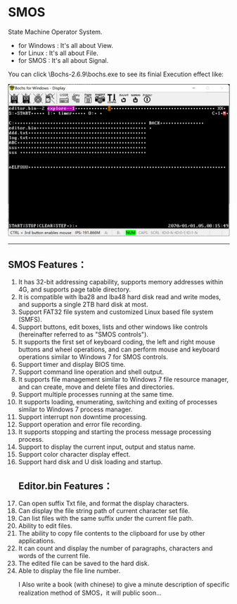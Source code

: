 # SMOS
<p>State Machine Operator System.</p>
<ul>
<li>for Windows : It's all about View.</li>
<li>for Linux : It's all about File.</li>
<li>for SMOS : It's all about Signal.</li>
</ul>
<p>You can click \Bochs-2.6.9\bochs.exe to see its finial Execution effect like:</p>
<img src="/smos.jpg" alt="smos.jpg"> </img>
<hr />
<h2>SMOS Features：</h2>
<ol>
<li>It has 32-bit addressing capability, supports memory addresses within 4G, and supports page table directory.</li>
<li>It is compatible with lba28 and lba48 hard disk read and write modes, and supports a single 2TB hard disk at most.</li>
<li>Support FAT32 file system and customized Linux based file system (SMFS).</li>
<li>Support buttons, edit boxes, lists and other windows like controls (hereinafter referred to as "SMOS controls").</li>
<li>It supports the first set of keyboard coding, the left and right mouse buttons and wheel operations, and can perform mouse and keyboard operations similar to Windows 7 for SMOS controls.</li>
<li>Support timer and display BIOS time.</li>
<li>Support command line operation and shell output.</li>
<li>It supports file management similar to Windows 7 file resource manager, and can create, move and delete files and directories.</li>
<li>Support multiple processes running at the same time.</li>
<li>It supports loading, enumerating, switching and exiting of  processes similar to Windows 7 process manager.
<li>Support interrupt non downtime processing.</li>
<li>Support operation and error file recording.</li>
<li>It supports stopping and starting the process message processing process.</li>
<li>Support to display the current input, output and status name.</li>
<li>Support color character display effect.</li>
<li>Support hard disk and U disk loading and startup.</li>
  
<h2> Editor.bin Features：</h2>
<li>Can open suffix Txt file, and format the display characters.</li>
<li>Can display the file string path of  current character set file.</li>
<li>Can list files with the same suffix under the current file path.</li>
<li>Ability to edit files.</li>
<li>The ability to copy file contents to the clipboard for use by other applications.</li>
<li>It can count and display the number of paragraphs, characters and words of the current file.</li>
<li>The edited file can be saved to the hard disk.</li>
<li>Able to display the file line number.</li>
<p>I Also write a book (with chinese) to give a minute description of specific realization method of SMOS，it will public soon...</p>




